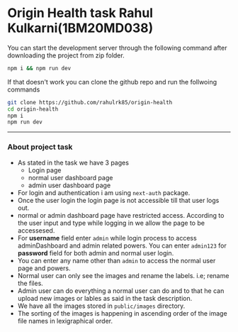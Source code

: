 # Origin Health task Rahul Kulkarni(1BM20MD038)

You can start the development server through the following command after downloading the project from zip folder.
```bash
npm i && npm run dev
```

If that doesn't work you can clone the github repo and run the follwoing commands

```bash
git clone https://github.com/rahulrk85/origin-health
cd origin-health
npm i
npm run dev 
```


---

### About project task

- As stated in the task we have 3 pages
    - Login page
    - normal user dashboard page
    - admin user dashboard page
- For login and authentication i am using `next-auth` package.
- Once the user login the login page is not accessible till that user logs out.
- normal or admin dashboard page have restricted access. According to the user input and type while logging in we allow the page to be accessesed.
- For **username** field enter `admin` while login process to access adminDashboard and admin related powers. You can enter `admin123` for **password** field for both admin and normal user login.
- You can enter any name other than `admin` to access the normal user page and powers.
- Normal user can only see the images and rename the labels. i.e; rename the files.
- Admin user can do everything a normal user can do and to that he can upload new images or lables as said in the task description.
- We have all the images stored in `public/images` directory.
- The sorting of the images is happening in ascending order of the image file names in lexigraphical order.